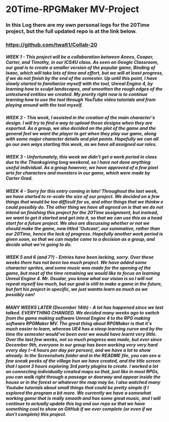 # 20Time-RPGMaker MV-Project
### In this Log there are my own personal logs for the 20Time project, but the full updated repo is at the link below.
### https://github.com/twalt1/Collab-20

##### WEEK 1 - This project will be a collaboration between Anees, Cooper, Carter, and Timothy, in our ICS4U class. As seen on Google Classroom, our goal is to create a smaller version of the popular game, _Binding of Isaac_, which will take lots of time and effort, but we will at least progress, if we do not finish by the end of the semester. Up until this point, I have slowly started to familiarize myself with the tool, Unreal Engine 4, by learning how to sculpt landscapes, and smoothen the rough edges of the untextured entities we created. My prority right now is to continue learning how to use the tool through YouTube video tutorials and from playing around with the tool myself.

##### WEEK 2 - This week, I assisted in the creation of the main character's design. I will try to find a way to upload those designs when they are exported. As a group, we also decided on the plot of the game and the general feel we want the player to get when they play our game, along with some major character details and plot points. Hopefully we can all go our own ways starting this week, as we have all assigned our roles. 

##### WEEK 3 - Unfortunately, this week we didn't get a work period in class due to the Thanksgiving long weekend, so I have not done anything useful individual. As a group however, we have approved of a few pixel arts for characters and monsters in our game, which were made by Carter Grad.

##### WEEK 4 - Sorry for this entry coming in late! Throughout the last week, we have started to re-scale the size of our project. We decided on a few things that would be too difficult for us, and other things that we thinkw e could possibly do. The other thing we have all agreed on is that we do not intend on finishing this project for the 20Time assignment, but instead, we want to get it started and get into it, so that we can use this as a head start for a future project. We also are discussing whether or not we should make the game, now titled 'Outcast', our summative, rather than our 20Time, hence the lack of progress. Hopefully another work period is given soon, so that we can maybe come to a decision as a group, and decide what we're going to do.

##### WEEK 5 and 6 (and 7?) - Entries have been lacking, sorry. Over these weeks there has not been too much project. We have added some character sprites, and some music was made for the opening of the game, but most of the time remaining we would like to focus on learning Unreal Engine 4. Mr. Osudar, you know what our vision is so I will not repeat myself too much, but our goal is still to make a game in the future, but fort his project in specific, we just wantto learn as much as we possibly can!

##### MANY WEEKS LATER (December 14th) - A lot has happened since we last talked. EVERYTHING CHANGED. We decided many weeks ago to switch from the game making software Unreal Engine 4 to the RPG making software RPGMaker MV. The great thing about RPGMaker is that it's much easier to learn, whereas UE4 has a steep learning curve and by the time the semester would've been over we would  have learnt very little. Over the last few weeks, not so much progress was made, but ever since December 9th, everyone in our group has been working very very hard every day (~4 hours per day per person), and we have a lot to show already. In the _Screenshots_ folder and in the README file, you can see a few sneak peeks of the village hun we have created, and the title screen that I spent 3 hours exploring 3rd party plugins to create. I worked a lot on connecting individually created maps so that, just like in most RPGs, you can walk right through a passage or doorway and appear inside the house or in the forest or whatever the map may be. I also watched many Youtube tutorials about small things that could be pretty simple if I explored the program a bit more. We currently we have a somewhat working game that is really smooth and has some great music, and I will continue to actually update this log and our repo so that we have something cool to show on GitHub if we ever complete (or even if we don't complete) this project.
